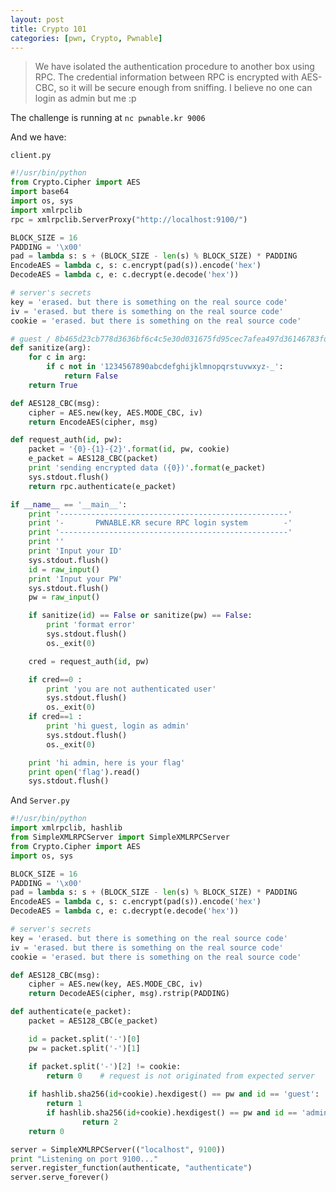 ```yaml
---
layout: post
title: Crypto 101 
categories: [pwn, Crypto, Pwnable]
---
```

 > We have isolated the authentication procedure to another box using RPC. 
> The credential information between RPC is encrypted with AES-CBC, so it will be secure enough from sniffing.
> I believe no one can login as admin but me :p



The challenge is running at ```nc pwnable.kr 9006```

And we have:

```client.py```
```py
#!/usr/bin/python
from Crypto.Cipher import AES
import base64
import os, sys
import xmlrpclib
rpc = xmlrpclib.ServerProxy("http://localhost:9100/")

BLOCK_SIZE = 16
PADDING = '\x00'
pad = lambda s: s + (BLOCK_SIZE - len(s) % BLOCK_SIZE) * PADDING
EncodeAES = lambda c, s: c.encrypt(pad(s)).encode('hex')
DecodeAES = lambda c, e: c.decrypt(e.decode('hex'))

# server's secrets
key = 'erased. but there is something on the real source code'
iv = 'erased. but there is something on the real source code'
cookie = 'erased. but there is something on the real source code'

# guest / 8b465d23cb778d3636bf6c4c5e30d031675fd95cec7afea497d36146783fd3a1
def sanitize(arg):
	for c in arg:
		if c not in '1234567890abcdefghijklmnopqrstuvwxyz-_':
			return False
	return True

def AES128_CBC(msg):
	cipher = AES.new(key, AES.MODE_CBC, iv)
	return EncodeAES(cipher, msg)

def request_auth(id, pw):
	packet = '{0}-{1}-{2}'.format(id, pw, cookie)
	e_packet = AES128_CBC(packet)
	print 'sending encrypted data ({0})'.format(e_packet)
	sys.stdout.flush()
	return rpc.authenticate(e_packet)

if __name__ == '__main__':
	print '---------------------------------------------------'
	print '-       PWNABLE.KR secure RPC login system        -'
	print '---------------------------------------------------'
	print ''
	print 'Input your ID'
	sys.stdout.flush()
	id = raw_input()
	print 'Input your PW'
	sys.stdout.flush()
	pw = raw_input()

	if sanitize(id) == False or sanitize(pw) == False:
		print 'format error'
		sys.stdout.flush()
		os._exit(0)

	cred = request_auth(id, pw)

	if cred==0 :
		print 'you are not authenticated user'
		sys.stdout.flush()
		os._exit(0)
	if cred==1 :
		print 'hi guest, login as admin'
		sys.stdout.flush()
		os._exit(0)

	print 'hi admin, here is your flag'
	print open('flag').read()
	sys.stdout.flush()

```

And ```Server.py```
```py
#!/usr/bin/python
import xmlrpclib, hashlib
from SimpleXMLRPCServer import SimpleXMLRPCServer
from Crypto.Cipher import AES
import os, sys

BLOCK_SIZE = 16
PADDING = '\x00'
pad = lambda s: s + (BLOCK_SIZE - len(s) % BLOCK_SIZE) * PADDING
EncodeAES = lambda c, s: c.encrypt(pad(s)).encode('hex')
DecodeAES = lambda c, e: c.decrypt(e.decode('hex'))

# server's secrets
key = 'erased. but there is something on the real source code'
iv = 'erased. but there is something on the real source code'
cookie = 'erased. but there is something on the real source code'

def AES128_CBC(msg):
	cipher = AES.new(key, AES.MODE_CBC, iv)
	return DecodeAES(cipher, msg).rstrip(PADDING)

def authenticate(e_packet):
	packet = AES128_CBC(e_packet)

	id = packet.split('-')[0]
	pw = packet.split('-')[1]

	if packet.split('-')[2] != cookie:
		return 0	# request is not originated from expected server
	
	if hashlib.sha256(id+cookie).hexdigest() == pw and id == 'guest':
		return 1
        if hashlib.sha256(id+cookie).hexdigest() == pw and id == 'admin':
                return 2
	return 0

server = SimpleXMLRPCServer(("localhost", 9100))
print "Listening on port 9100..."
server.register_function(authenticate, "authenticate")
server.serve_forever()

```